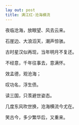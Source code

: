 ```yaml
---
lay out: post
title: 满江红·沧海横流
---
```


夜临沧海，放眼望、风去云来。

石崖边、大浪滔天，潮声惊骇。

古时星汉似再现，当年明月不复还。

不经意，千年往事去，意满怀。

效孟德，观沧海；

叹功名，浮生债。

读三国，只羡避世姿态。

几度东风吹世换，沧海横流今尤在。

笑古今，多少繁华后，又重来。
